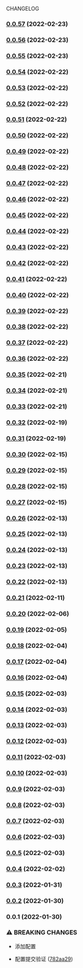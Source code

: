 CHANGELOG
### [0.0.57](https://github.com/taokepppooo/sky-lark/compare/v0.0.55...v0.0.57) (2022-02-23)

### [0.0.56](https://github.com/taokepppooo/sky-lark/compare/v0.0.55...v0.0.56) (2022-02-23)

### [0.0.55](https://github.com/taokepppooo/sky-lark/compare/v0.0.54...v0.0.55) (2022-02-23)

### [0.0.54](https://github.com/taokepppooo/sky-lark/compare/v0.0.53...v0.0.54) (2022-02-22)

### [0.0.53](https://github.com/taokepppooo/sky-lark/compare/v0.0.52...v0.0.53) (2022-02-22)

### [0.0.52](https://github.com/taokepppooo/sky-lark/compare/v0.0.51...v0.0.52) (2022-02-22)

### [0.0.51](https://github.com/taokepppooo/sky-lark/compare/v0.0.50...v0.0.51) (2022-02-22)

### [0.0.50](https://github.com/taokepppooo/sky-lark/compare/v0.0.49...v0.0.50) (2022-02-22)

### [0.0.49](https://github.com/taokepppooo/sky-lark/compare/v0.0.48...v0.0.49) (2022-02-22)

### [0.0.48](https://github.com/taokepppooo/sky-lark/compare/v0.0.47...v0.0.48) (2022-02-22)

### [0.0.47](https://github.com/taokepppooo/sky-lark/compare/v0.0.46...v0.0.47) (2022-02-22)

### [0.0.46](https://github.com/taokepppooo/sky-lark/compare/v0.0.45...v0.0.46) (2022-02-22)

### [0.0.45](https://github.com/taokepppooo/sky-lark/compare/v0.0.44...v0.0.45) (2022-02-22)

### [0.0.44](https://github.com/taokepppooo/sky-lark/compare/v0.0.43...v0.0.44) (2022-02-22)

### [0.0.43](https://github.com/taokepppooo/sky-lark/compare/v0.0.42...v0.0.43) (2022-02-22)

### [0.0.42](https://github.com/taokepppooo/sky-lark/compare/v0.0.41...v0.0.42) (2022-02-22)

### [0.0.41](https://github.com/taokepppooo/sky-lark/compare/v0.0.40...v0.0.41) (2022-02-22)

### [0.0.40](https://github.com/taokepppooo/sky-lark/compare/v0.0.39...v0.0.40) (2022-02-22)

### [0.0.39](https://github.com/taokepppooo/sky-lark/compare/v0.0.37...v0.0.39) (2022-02-22)

### [0.0.38](https://github.com/taokepppooo/sky-lark/compare/v0.0.37...v0.0.38) (2022-02-22)

### [0.0.37](https://github.com/taokepppooo/sky-lark/compare/v0.0.36...v0.0.37) (2022-02-22)

### [0.0.36](https://github.com/taokepppooo/sky-lark/compare/v0.0.35...v0.0.36) (2022-02-22)

### [0.0.35](https://github.com/taokepppooo/sky-lark/compare/v0.0.34...v0.0.35) (2022-02-21)

### [0.0.34](https://github.com/taokepppooo/sky-lark/compare/v0.0.33...v0.0.34) (2022-02-21)

### [0.0.33](https://github.com/taokepppooo/sky-lark/compare/v0.0.32...v0.0.33) (2022-02-21)

### [0.0.32](https://github.com/taokepppooo/sky-lark/compare/v0.0.31...v0.0.32) (2022-02-19)

### [0.0.31](https://github.com/taokepppooo/sky-lark/compare/v0.0.30...v0.0.31) (2022-02-19)

### [0.0.30](https://github.com/taokepppooo/sky-lark/compare/v0.0.29...v0.0.30) (2022-02-15)

### [0.0.29](https://github.com/taokepppooo/sky-lark/compare/v0.0.28...v0.0.29) (2022-02-15)

### [0.0.28](https://github.com/taokepppooo/sky-lark/compare/v0.0.27...v0.0.28) (2022-02-15)

### [0.0.27](https://github.com/taokepppooo/sky-lark/compare/v0.0.26...v0.0.27) (2022-02-15)

### [0.0.26](https://github.com/taokepppooo/sky-lark/compare/v0.0.25...v0.0.26) (2022-02-13)

### [0.0.25](https://github.com/taokepppooo/sky-lark/compare/v0.0.24...v0.0.25) (2022-02-13)

### [0.0.24](https://github.com/taokepppooo/sky-lark/compare/v0.0.23...v0.0.24) (2022-02-13)

### [0.0.23](https://github.com/taokepppooo/sky-lark/compare/v0.0.22...v0.0.23) (2022-02-13)

### [0.0.22](https://github.com/taokepppooo/sky-lark/compare/v0.0.21...v0.0.22) (2022-02-13)

### [0.0.21](https://github.com/taokepppooo/sky-lark/compare/v0.0.20...v0.0.21) (2022-02-11)

### [0.0.20](https://github.com/taokepppooo/sky-lark/compare/v0.0.19...v0.0.20) (2022-02-06)

### [0.0.19](https://github.com/taokepppooo/sky-lark/compare/v0.0.18...v0.0.19) (2022-02-05)

### [0.0.18](https://github.com/taokepppooo/sky-lark/compare/v0.0.17...v0.0.18) (2022-02-04)

### [0.0.17](https://github.com/taokepppooo/sky-lark/compare/v0.0.16...v0.0.17) (2022-02-04)

### [0.0.16](https://github.com/taokepppooo/sky-lark/compare/v0.0.15...v0.0.16) (2022-02-04)

### [0.0.15](https://github.com/taokepppooo/sky-lark/compare/v0.0.14...v0.0.15) (2022-02-03)

### [0.0.14](https://github.com/taokepppooo/sky-lark/compare/v0.0.13...v0.0.14) (2022-02-03)

### [0.0.13](https://github.com/taokepppooo/sky-lark/compare/v0.0.12...v0.0.13) (2022-02-03)

### [0.0.12](https://github.com/taokepppooo/sky-lark/compare/v0.0.11...v0.0.12) (2022-02-03)

### [0.0.11](https://github.com/taokepppooo/sky-lark/compare/v0.0.10...v0.0.11) (2022-02-03)

### [0.0.10](https://github.com/taokepppooo/sky-lark/compare/v0.0.9...v0.0.10) (2022-02-03)

### [0.0.9](https://github.com/taokepppooo/sky-lark/compare/v0.0.8...v0.0.9) (2022-02-03)

### [0.0.8](https://github.com/taokepppooo/sky-lark/compare/v0.0.7...v0.0.8) (2022-02-03)

### [0.0.7](https://github.com/taokepppooo/sky-lark/compare/v0.0.6...v0.0.7) (2022-02-03)

### [0.0.6](https://github.com/taokepppooo/sky-lark/compare/v0.0.5...v0.0.6) (2022-02-03)

### [0.0.5](https://github.com/taokepppooo/sky-lark/compare/v0.0.4...v0.0.5) (2022-02-03)

### [0.0.4](https://github.com/taokepppooo/sky-lark/compare/v0.0.3...v0.0.4) (2022-02-02)

### [0.0.3](https://github.com/taokepppooo/sky-lark/compare/v0.0.2...v0.0.3) (2022-01-31)

### [0.0.2](https://github.com/taokepppooo/sky-lark/compare/v0.0.1...v0.0.2) (2022-01-30)

### 0.0.1 (2022-01-30)

### ⚠ BREAKING CHANGES

* 添加配置

* 配置提交验证 ([782aa29](https://github.com/taokepppooo/sky-lark/commit/782aa29933f68d8176ed1656f4ae167363f30f0f))
